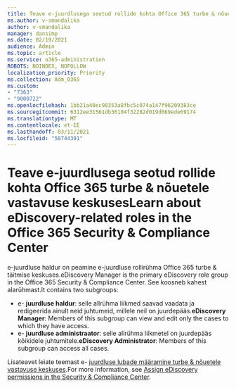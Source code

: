 ```yaml
---
title: Teave e-juurdlusega seotud rollide kohta Office 365 turbe & nõuetele vastavuse keskuses
ms.author: v-smandalika
author: v-smandalika
manager: dansimp
ms.date: 02/19/2021
audience: Admin
ms.topic: article
ms.service: o365-administration
ROBOTS: NOINDEX, NOFOLLOW
localization_priority: Priority
ms.collection: Adm_O365
ms.custom:
- "7363"
- "9000722"
ms.openlocfilehash: 1bb21a40ec98353a8fbc5c074a147f96209383ce
ms.sourcegitcommit: 6312ee31561db36104f32282d019d069ede69174
ms.translationtype: MT
ms.contentlocale: et-EE
ms.lasthandoff: 03/11/2021
ms.locfileid: "50744391"
---
```

# <a name="learn-about-ediscovery-related-roles-in-the-office-365-security--compliance-center"></a><span data-ttu-id="ebaf1-102">Teave e-juurdlusega seotud rollide kohta Office 365 turbe & nõuetele vastavuse keskuses</span><span class="sxs-lookup"><span data-stu-id="ebaf1-102">Learn about eDiscovery-related roles in the Office 365 Security & Compliance Center</span></span>

<span data-ttu-id="ebaf1-103">e-juurdluse haldur on peamine e-juurdluse rollirühma Office 365 turbe & täitmise keskuses.</span><span class="sxs-lookup"><span data-stu-id="ebaf1-103">eDiscovery Manager is the primary eDiscovery role group in the Office 365 Security & Compliance Center.</span></span> <span data-ttu-id="ebaf1-104">See koosneb kahest alarühmast.</span><span class="sxs-lookup"><span data-stu-id="ebaf1-104">It contains two subgroups:</span></span>

- <span data-ttu-id="ebaf1-105">e- **juurdluse haldur**: selle allrühma liikmed saavad vaadata ja redigeerida ainult neid juhtumeid, millele neil on juurdepääs.</span><span class="sxs-lookup"><span data-stu-id="ebaf1-105">**eDiscovery Manager**: Members of this subgroup can view and edit only the cases to which they have access.</span></span>
- <span data-ttu-id="ebaf1-106">e- **juurdluse administraator**: selle allrühma liikmetel on juurdepääs kõikidele juhtumitele.</span><span class="sxs-lookup"><span data-stu-id="ebaf1-106">**eDiscovery Administrator**: Members of this subgroup can access all cases.</span></span>

<span data-ttu-id="ebaf1-107">Lisateavet leiate teemast e- [juurdluse lubade määramine turbe & nõuetele vastavuse keskuses](https://docs.microsoft.com/microsoft-365/compliance/assign-ediscovery-permissions).</span><span class="sxs-lookup"><span data-stu-id="ebaf1-107">For more information, see [Assign eDiscovery permissions in the Security & Compliance Center](https://docs.microsoft.com/microsoft-365/compliance/assign-ediscovery-permissions).</span></span>